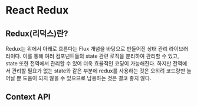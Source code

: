 # React Redux
## Redux(리덕스)란?
Redux는 위에서 아래로 흐른다는 Flux 개념을 바탕으로 만들어진 상태 관리 라이브러리이다. 이를 통해 여러 컴포넌트들의 state 관련 로직을 분리하여 관리할 수 있고, state 또한 전역에서 관리할 수 있어 더욱 효율적인 코딩이 가능해진다. 하지만 전역에서 관리할 필요가 없는 state와 같은 부분에 redux를 사용하는 것은 오히려 코드량만 늘어날 뿐 도움이 되지 않을 수 있으므로 남용하는 것은 결코 좋지 않다.

## Context API
